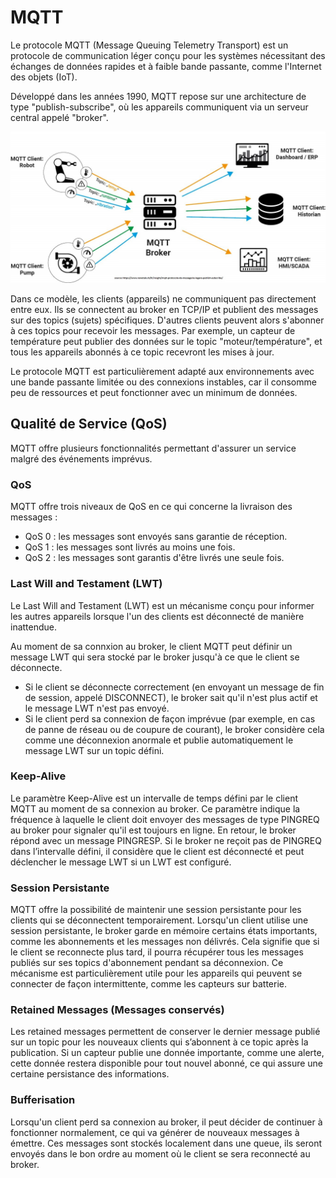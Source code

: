 # MQTT

Le protocole MQTT (Message Queuing Telemetry Transport) est un protocole de communication léger conçu pour les systèmes nécessitant des échanges de données rapides et à faible bande passante, comme l'Internet des objets (IoT). 

Développé dans les années 1990, MQTT repose sur une architecture de type "publish-subscribe", où les appareils communiquent via un serveur central appelé "broker".

![](./assets/mqtt.jpg)

Dans ce modèle, les clients (appareils) ne communiquent pas directement entre eux. Ils se connectent au broker en TCP/IP et publient des messages sur des topics (sujets) spécifiques. D'autres clients peuvent alors s'abonner à ces topics pour recevoir les messages. Par exemple, un capteur de température peut publier des données sur le topic "moteur/température", et tous les appareils abonnés à ce topic recevront les mises à jour.

Le protocole MQTT est particulièrement adapté aux environnements avec une bande passante limitée ou des connexions instables, car il consomme peu de ressources et peut fonctionner avec un minimum de données. 

## Qualité de Service (QoS)

MQTT offre plusieurs fonctionnalités permettant d'assurer un service malgré des événements imprévus.

### QoS

MQTT offre trois niveaux de QoS en ce qui concerne la livraison des messages :

- QoS 0 : les messages sont envoyés sans garantie de réception.  
- QoS 1 : les messages sont livrés au moins une fois.  
- QoS 2 : les messages sont garantis d'être livrés une seule fois.  

### Last Will and Testament (LWT)

Le Last Will and Testament (LWT) est un mécanisme conçu pour informer les autres appareils lorsque l'un des clients est déconnecté de manière inattendue.

Au moment de sa connxion au broker, le client MQTT peut définir un message LWT qui sera stocké par le broker jusqu'à ce que le client se déconnecte. 

- Si le client se déconnecte correctement (en envoyant un message de fin de session, appelé DISCONNECT), le broker sait qu'il n'est plus actif et le message LWT n'est pas envoyé. 
- Si le client perd sa connexion de façon imprévue (par exemple, en cas de panne de réseau ou de coupure de courant), le broker considère cela comme une déconnexion anormale et publie automatiquement le message LWT sur un topic défini.

### Keep-Alive
Le paramètre Keep-Alive est un intervalle de temps défini par le client MQTT au moment de sa connexion au broker. Ce paramètre indique la fréquence à laquelle le client doit envoyer des messages de type PINGREQ au broker pour signaler qu'il est toujours en ligne. En retour, le broker répond avec un message PINGRESP. Si le broker ne reçoit pas de PINGREQ dans l’intervalle défini, il considère que le client est déconnecté et peut déclencher le message LWT si un LWT est configuré.

### Session Persistante
MQTT offre la possibilité de maintenir une session persistante pour les clients qui se déconnectent temporairement. Lorsqu'un client utilise une session persistante, le broker garde en mémoire certains états importants, comme les abonnements et les messages non délivrés. Cela signifie que si le client se reconnecte plus tard, il pourra récupérer tous les messages publiés sur ses topics d'abonnement pendant sa déconnexion. Ce mécanisme est particulièrement utile pour les appareils qui peuvent se connecter de façon intermittente, comme les capteurs sur batterie.

### Retained Messages (Messages conservés)
Les retained messages permettent de conserver le dernier message publié sur un topic pour les nouveaux clients qui s’abonnent à ce topic après la publication. Si un capteur publie une donnée importante, comme une alerte, cette donnée restera disponible pour tout nouvel abonné, ce qui assure une certaine persistance des informations.

### Bufferisation
Lorsqu'un client perd sa connexion au broker, il peut décider de continuer à fonctionner normalement, ce qui va générer de nouveaux messages à émettre. Ces messages sont stockés localement dans une queue, ils seront envoyés dans le bon ordre au moment où le client se sera reconnecté au broker.

